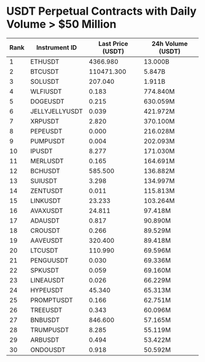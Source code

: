 # USDT Perpetual Contracts with Daily Volume > $50 Million

| Rank | Instrument ID | Last Price (USDT) | 24h Volume (USDT) |
|------|---------------|-------------------|-------------------|
| 1 | ETHUSDT | 4366.980 | 13.000B |
| 2 | BTCUSDT | 110471.300 | 5.847B |
| 3 | SOLUSDT | 207.040 | 1.911B |
| 4 | WLFIUSDT | 0.183 | 774.840M |
| 5 | DOGEUSDT | 0.215 | 630.059M |
| 6 | JELLYJELLYUSDT | 0.039 | 421.972M |
| 7 | XRPUSDT | 2.820 | 370.100M |
| 8 | PEPEUSDT | 0.000 | 216.028M |
| 9 | PUMPUSDT | 0.004 | 202.093M |
| 10 | IPUSDT | 8.277 | 171.030M |
| 11 | MERLUSDT | 0.165 | 164.691M |
| 12 | BCHUSDT | 585.500 | 136.882M |
| 13 | SUIUSDT | 3.298 | 134.997M |
| 14 | ZENTUSDT | 0.011 | 115.813M |
| 15 | LINKUSDT | 23.233 | 103.264M |
| 16 | AVAXUSDT | 24.811 | 97.418M |
| 17 | ADAUSDT | 0.817 | 90.890M |
| 18 | CROUSDT | 0.266 | 89.529M |
| 19 | AAVEUSDT | 320.400 | 89.418M |
| 20 | LTCUSDT | 110.990 | 69.596M |
| 21 | PENGUUSDT | 0.030 | 69.336M |
| 22 | SPKUSDT | 0.059 | 69.160M |
| 23 | LINEAUSDT | 0.026 | 66.229M |
| 24 | HYPEUSDT | 45.340 | 65.313M |
| 25 | PROMPTUSDT | 0.166 | 62.751M |
| 26 | TREEUSDT | 0.343 | 60.096M |
| 27 | BNBUSDT | 846.600 | 57.165M |
| 28 | TRUMPUSDT | 8.285 | 55.119M |
| 29 | ARBUSDT | 0.494 | 53.422M |
| 30 | ONDOUSDT | 0.918 | 50.592M |
